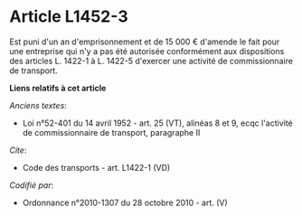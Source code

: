 # Article L1452-3

Est puni d'un an d'emprisonnement et de 15 000 € d'amende le fait pour une entreprise qui n'y a pas été autorisée
conformément aux dispositions des articles L. 1422-1 à L. 1422-5 d'exercer une activité de commissionnaire de transport.

**Liens relatifs à cet article**

_Anciens textes_:

  - Loi n°52-401 du 14 avril 1952 - art. 25 (VT), alinéas 8 et 9, ecqc l'activité de commissionnaire de transport, paragraphe II

_Cite_:

  - Code des transports - art. L1422-1 (VD)

_Codifié par_:

  - Ordonnance n°2010-1307 du 28 octobre 2010 - art. (V)
